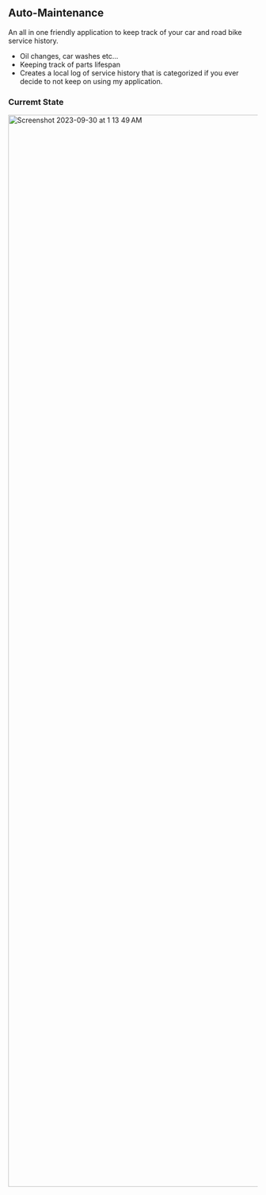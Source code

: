 ## Auto-Maintenance
An all in one friendly application to keep track of your car and road bike service history.
  - Oil changes, car washes etc...
  -  Keeping track of parts lifespan
  -  Creates a local log of service history that is categorized if you ever decide to not keep on using my application.

### Curremt State 

<img width="2160" alt="Screenshot 2023-09-30 at 1 13 49 AM" src="https://github.com/Ounceleopard/Auto-Maintenance/assets/40043757/d5be03d4-dfb1-452f-8811-f42b7305ef61">

